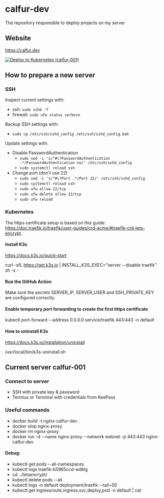 # calfur-dev

The repository responsible to deploy projects on my server

## Website

https://calfur.dev

[![Deploy to Kubernetes (calfur-001)](https://github.com/Calfur/calfur-dev/actions/workflows/deploy.yml/badge.svg)](https://github.com/Calfur/calfur-dev/actions/workflows/deploy.yml)

## How to prepare a new server

### SSH

Inspect current settings with:

- ssh: `sudo sshd -T`
- firewall: `sudo ufw status verbose`

Backup SSH settings with:

- `sudo cp /etc/ssh/sshd_config /etc/ssh/sshd_config.bak`

Update settings with:

- Disable PasswordAuthentication
  - `sudo sed -i 's/^#\?PasswordAuthentication .*/PasswordAuthentication no/' /etc/ssh/sshd_config`
  - `sudo systemctl reload ssh`
- Change port (don't use 22)
  - `sudo sed -i 's/^#\?Port .*/Port 22/' /etc/ssh/sshd_config`
  - `sudo systemctl reload ssh`
  - `sudo ufw allow 22/tcp`
  - `sudo ufw delete allow 22/tcp`
  - `sudo ufw reload`

### Kubernetes

The https certificate setup is based on this guide: https://doc.traefik.io/traefik/user-guides/crd-acme/#traefik-crd-lets-encrypt.

#### Install K3s

https://docs.k3s.io/quick-start

curl -sfL https://get.k3s.io | INSTALL_K3S_EXEC="server --disable traefik" sh -s -

#### Run the GitHub Action

Make sure the secrets SERVER_IP, SERVER_USER and SSH_PRIVATE_KEY are configured correctly.

#### Enable temporary port forwarding to create the first https certificate

kubectl port-forward --address 0.0.0.0 service/traefik 443:443 -n default

#### How to uninstall K3s

https://docs.k3s.io/installation/uninstall

/usr/local/bin/k3s-uninstall.sh

## Current server calfur-001

### Connect to server

-   SSH with private key & password
-   Termius or Terminal with credentials from KeePass

### Useful commands

- docker build -t nginx-calfur-dev .
- docker stop nginx-proxy
- docker rm nginx-proxy
- docker run -d --name nginx-proxy --network webnet -p 443:443 nginx-calfur-dev

#### Debug:

- kubectl get pods --all-namespaces
- kubectl logs traefik-b5965ccd-wdklg
- cd ../letsencrypt/
- kubectl delete pods --all
- kubectl logs -n default deployment/traefik --tail=50
- kubectl get ingressroute,ingress,svc,deploy,pod -n default | cat
